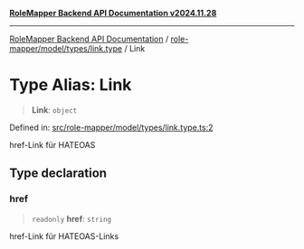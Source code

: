[**RoleMapper Backend API Documentation v2024.11.28**](../../../../../README.md)

***

[RoleMapper Backend API Documentation](../../../../../modules.md) / [role-mapper/model/types/link.type](../README.md) / Link

# Type Alias: Link

> **Link**: `object`

Defined in: [src/role-mapper/model/types/link.type.ts:2](https://github.com/FlowCraft-AG/RoleMapper/blob/bd02a9f13cb3346480f35c2638b81cb7d31e5c1f/backend/src/role-mapper/model/types/link.type.ts#L2)

href-Link für HATEOAS

## Type declaration

### href

> `readonly` **href**: `string`

href-Link für HATEOAS-Links
